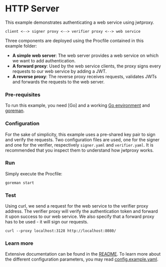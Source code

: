 # HTTP Server

This example demonstrates authenticating a web service using jwtproxy.

```
client <--> signer proxy <--> verifier proxy <--> web service
```

Three components are deployed using the Procfile contained in this example folder:
- **A simple web server**: The web server provides a web service on which we want to add authentication.
- **A forward proxy**: Used by the web service clients, the proxy signs every requests to our web service by adding a JWT.
- **A reverse proxy**: The reverse proxy receives requests, validates JWTs and forwards the requests to the web server.

### Pre-requisites

To run this example, you need [Go] and a working [Go environment] and [goreman].

[Go 1.6]: https://github.com/golang/go/releases
[Go environment]: https://golang.org/doc/code.html
[goreman]: https://github.com/mattn/goreman

### Configuration

For the sake of simplicity, this example uses a pre-shared key pair to sign and verify the requests. Two configuration files are used, one for the signer and one for the verifier, respectively `signer.yaml` and `verifier.yaml`. It is recommended that you inspect them to understand how jwtproxy works.

### Run

Simply execute the Procfile:

```
goreman start
```

### Test

Using curl, we send a request for the web service to the verifier proxy address. The verifier proxy will verify the authentication token and forward it upon success to our web service. We also specify that a forward proxy has to be used - it will sign our requests.

```
curl --proxy localhost:3128 http://localhost:8080/
```

### Learn more

Extensive documentation can be found in the [README].
To learn more about the different configuration parameters, you may read [config.example.yaml].

[README]: ../../README
[config.example.yaml]: ../../config.example.yaml
